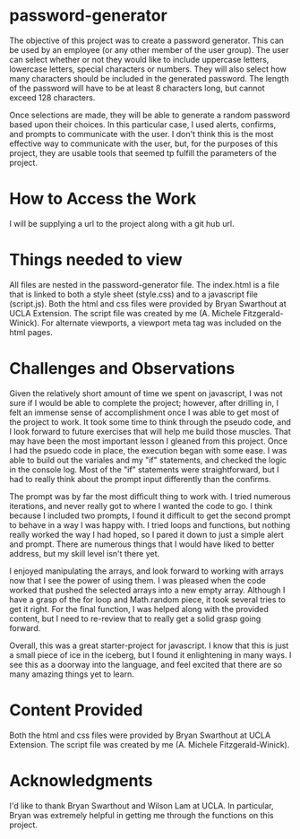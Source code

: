 # password-generator

The objective of this project was to create a password generator.  This can be used by an employee (or any other member of the user group). The user can select whether or not they would like to include uppercase letters, lowercase letters, special characters or numbers. They will also select how many characters should be included in the generated password. The length of the password will have to be at least 8 characters long, but cannot exceed 128 characters.

Once selections are made, they will be able to generate a random password based upon their choices.  In this particular case, I used alerts, confirms, and prompts to communicate with the user.  I don't think this is the most effective way to communicate with the user, but, for the purposes of this project, they are usable tools that seemed tp fulfill the parameters of the project.

# How to Access the Work

I will be supplying a url to the project along with a git hub url.  

# Things needed to view

All files are nested in the password-generator file.  The index.html is a file that is linked to both a style sheet (style.css) and to a javascript file (script.js).  Both the html and css files were provided by Bryan Swarthout at UCLA Extension.  The script file was created by me (A. Michele Fitzgerald-Winick).  For alternate viewports, a viewport meta tag was included on the html pages.

# Challenges and Observations

Given the relatively short amount of time we spent on javascript, I was not sure if I would be able to complete the project; however,  after drilling in, I felt an immense sense of accomplishment once I was able to get most of the project to work.  It took some time to think through the pseudo code, and I look forward to future exercises that will help me build those muscles. That may have been the most important lesson I gleaned from this project. Once I had the psuedo code in place, the execution began with some ease.   I was able to build out the variales and my "if" statements, and checked the logic in the console log.  Most of the "if" statements were straightforward, but I had to really think about the prompt input differently than the confirms.  

The prompt was by far the most difficult thing to work with.  I tried numerous iterations, and never really got to where I wanted the code to go.  I think because I included two prompts, I found it difficult to get the second prompt to behave in a way I was happy with.  I tried loops and functions, but nothing really worked the way I had hoped, so I pared it down to just a simple alert and prompt.  There are numerous things that I would have liked to better address, but my skill level isn't there yet.

I enjoyed manipulating the arrays, and look forward to working with arrays now that I see the power of using them. I was pleased when the code worked that pushed the selected arrays into a new empty array.  Although I have a grasp of the for loop and Math.random piece, it took several tries to get it right.  For the final function, I was helped along with the provided content, but I need to re-review that to really get a solid grasp going forward.

Overall, this was a great starter-project for javascript.  I know that this is just a small piece of ice in the iceberg, but I found it enlightening in many ways.  I see this as a doorway into the language, and feel excited that there are so many amazing things yet to learn.

# Content Provided

Both the html and css files were provided by Bryan Swarthout at UCLA Extension.  The script file was created by me (A. Michele Fitzgerald-Winick). 


# Acknowledgments

I'd like to thank Bryan Swarthout and Wilson Lam at UCLA.  In particular, Bryan was extremely helpful in getting me through the functions on this project.